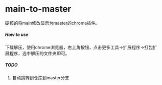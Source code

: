 # main-to-master

硬核的将main修改显示为master的chrome插件。

##### How to use

下载解压，使用chrome浏览器，右上角按钮，点击更多工具->扩展程序->打包扩展程序，选中解压的文件夹即可。

##### TODO

1. 自动跳转到仓库到master分支